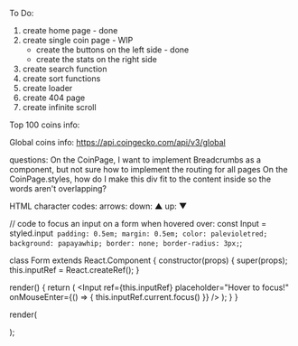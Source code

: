 To Do:

1. create home page - done
2. create single coin page - WIP
   - create the buttons on the left side - done
   - create the stats on the right side
3. create search function
4. create sort functions
5. create loader
6. create 404 page
7. create infinite scroll

Top 100 coins info:

Global coins info:
https://api.coingecko.com/api/v3/global

questions:
On the CoinPage, I want to implement Breadcrumbs as a component, but not sure how to implement the routing for all pages
On the CoinPage.styles, how do I make this div fit to the content inside so the words aren't overlapping?

HTML character codes:
arrows:
down: &#x25B2;
up: &#x25BC;

// code to focus an input on a form when hovered over:
const Input = styled.input` padding: 0.5em; margin: 0.5em; color: palevioletred; background: papayawhip; border: none; border-radius: 3px;`;

class Form extends React.Component {
constructor(props) {
super(props);
this.inputRef = React.createRef();
}

render() {
return (
<Input
ref={this.inputRef}
placeholder="Hover to focus!"
onMouseEnter={() => {
this.inputRef.current.focus()
}}
/>
);
}
}

render(

  <Form />
);
